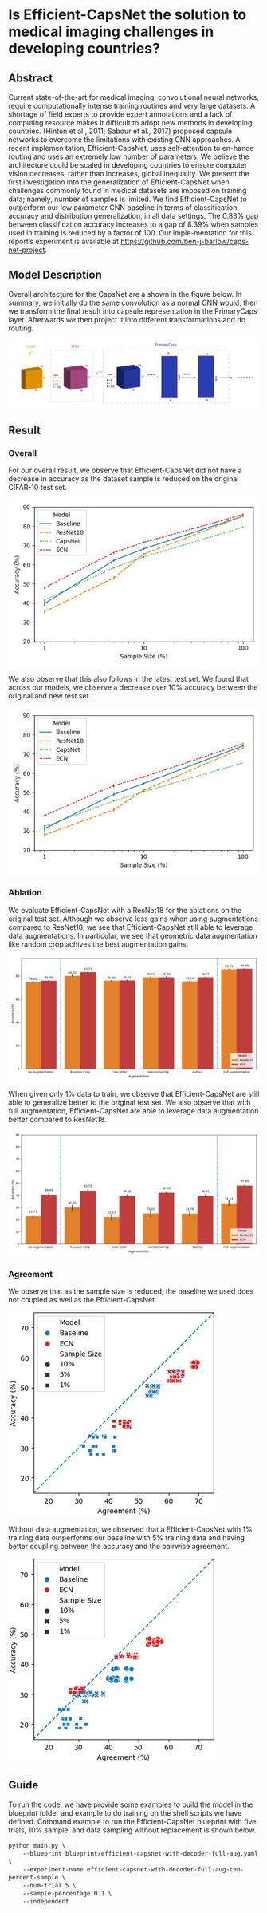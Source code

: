 # Is Efficient-CapsNet the solution to medical imaging challenges in developing countries?

## Abstract

Current state-of-the-art for medical imaging, convolutional neural networks, require computationally  intense training routines and very large datasets. A shortage of field experts to provide expert annotations and a lack of computing resource makes it difficult to adopt new methods in developing countries. (Hinton et al., 2011; Sabour et al., 2017) proposed capsule networks to overcome the limitations with existing CNN approaches. A recent implemen tation, Efficient-CapsNet, uses self-attention to en-hance routing and uses an extremely low number of parameters. We believe the architecture could be  scaled in developing countries to ensure computer  vision decreases, rather than increases, global inequality. We present the first investigation into the generalization of Efficient-CapsNet when challenges  commonly found in medical datasets are imposed on  training data; namely, number of samples is limited.  We find Efficient-CapsNet to outperform our low parameter CNN baseline in terms of classification  accuracy and distribution generalization, in all data settings. The 0.83% gap between classification accuracy increases to a gap of 8.39% when samples used  in training is reduced by a factor of 100. Our imple-mentation for this report’s experiment is available at https://github.com/ben-j-barlow/caps-net-project.

## Model Description

Overall architecture for the CapsNet are a shown in the figure below. In summary, we initially do the same convolution as a normal CNN would, then we transform the final result into capsule representation in the PrimaryCaps layer. Afterwards we then project it into different transformations and do routing.

![capsnet](figures/Dynamic_routing-1.png)

## Result

### Overall

For our overall result, we observe that Efficient-CapsNet did not have a decrease in accuracy as the dataset sample is reduced on the original CIFAR-10 test set.

![valid-eval](figures/Benchmark-Valid.png)

We also observe that this also follows in the latest test set. We found that across our models, we observe a decrease over 10% accuracy between the original and new test set.

![test-eval](figures/Benchmark-Test.png)

### Ablation

We evaluate Efficient-CapsNet with a ResNet18 for the ablations on the original test set. Although we observe less gains when using augmentations compared to ResNet18, we see that Efficient-CapsNet still able to leverage data augmentations. In particular, we see that geometric data augmentation like random crop achives the best augmentation gains.

![valid-ablation](figures/Ablations-Full.png)

When given only 1% data to train, we observe that Efficient-CapsNet are still able to generalize better to the original test set. We also observe that with full augmentation, Efficient-CapsNet are able to leverage data augmentation better compared to ResNet18.

![valid-low-ablation](figures/Ablations-Sample.png)

### Agreement

We observe that as the sample size is reduced, the baseline we used does not coupled as well as the Efficient-CapsNet.

![agreement-overall](figures/Agreement-Overall.png)

Without data augmentation, we observed that a Efficient-CapsNet with 1% training data outperforms our baseline with 5% training data and having better coupling between the accuracy and the pairwise agreement.

![agreement-no-aug](figures/Agreement-Overall-No-Aug.png)


## Guide

To run the code, we have provide some examples to build the model in the blueprint folder and example to do training on the shell scripts we have defined. Command example to run the Efficient-CapsNet blueprint with five trials, 10% sample, and data sampling without replacement is shown below.

```
python main.py \
    --blueprint blueprint/efficient-capsnet-with-decoder-full-aug.yaml \
    --experiment-name efficient-capsnet-with-decoder-full-aug-ten-percent-sample \
    --num-trial 5 \
    --sample-percentage 0.1 \
    --independent
```